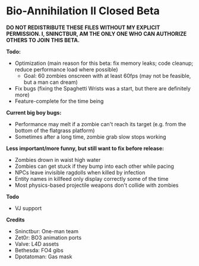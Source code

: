 # Bio-Annihilation II Closed Beta

**DO NOT REDISTRIBUTE THESE FILES WITHOUT MY EXPLICIT PERMISSION. I, SNINCTBUR, AM THE ONLY ONE WHO CAN AUTHORIZE OTHERS TO JOIN THIS BETA.**

**Todo:**
- Optimization (main reason for this beta: fix memory leaks; code cleanup; reduce performance load where possible)
  - Goal: 60 zombies onscreen with at least 60fps (may not be feasible, but a man can dream)
- Fix bugs (fixing the Spaghetti Wrists was a start, but there are definitely more)
- Feature-complete for the time being

**Current big boy bugs:**
- Performance may melt if a zombie can't reach its target (e.g. from the bottom of the flatgrass platform)
- Sometimes after a long time, zombie grab slow stops working

**Less important/more funny, but still want to fix before release:**
- Zombies drown in waist high water
- Zombies can get stuck if they bump into each other while pacing
- NPCs leave invisible ragdolls when killed by infection
- Entity names in killfeed only display correctly some of the time
- Most physics-based projectile weapons don't collide with zombies

**Todo**
- VJ support

**Credits**
- Sninctbur: One-man team
- Zet0r: BO3 animation ports
- Valve: L4D assets
- Bethesda: FO4 gibs
- Dpotatoman: Gas mask